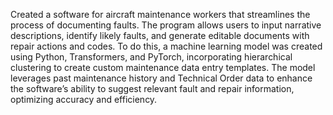 Created a software for aircraft maintenance workers that streamlines the process of documenting faults. The program allows users to input narrative descriptions, identify likely faults, and generate editable documents with repair actions and codes. To do this, a machine learning model was created using Python, Transformers, and PyTorch, incorporating hierarchical clustering to create custom maintenance data entry templates. The model leverages past maintenance history and Technical Order data to enhance the software’s ability to suggest relevant fault and repair information, optimizing accuracy and efficiency.
